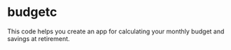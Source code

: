 # budgetc
This code helps you create an app for calculating your monthly budget and savings at retirement.
